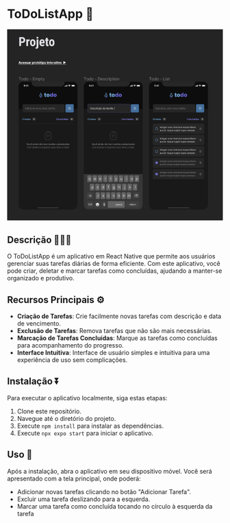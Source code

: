 # ToDoListApp 📝

![ToDoListApp Logo](/assets/image.png)

## Descrição 👨🏾‍💻

O ToDoListApp é um aplicativo em React Native que permite aos usuários gerenciar suas tarefas diárias de forma eficiente. Com este aplicativo, você pode criar, deletar e marcar tarefas como concluídas, ajudando a manter-se organizado e produtivo.

## Recursos Principais ⚙️

- **Criação de Tarefas**: Crie facilmente novas tarefas com descrição e data de vencimento.
- **Exclusão de Tarefas**: Remova tarefas que não são mais necessárias.
- **Marcação de Tarefas Concluídas**: Marque as tarefas como concluídas para acompanhamento do progresso.
- **Interface Intuitiva**: Interface de usuário simples e intuitiva para uma experiência de uso sem complicações.

## Instalação ⏬

Para executar o aplicativo localmente, siga estas etapas:

1. Clone este repositório.
2. Navegue até o diretório do projeto.
3. Execute `npm install` para instalar as dependências.
4. Execute `npx expo start` para iniciar o aplicativo.

## Uso 📲

Após a instalação, abra o aplicativo em seu dispositivo móvel. Você será apresentado com a tela principal, onde poderá:

- Adicionar novas tarefas clicando no botão "Adicionar Tarefa".
- Excluir uma tarefa deslizando para a esquerda.
- Marcar uma tarefa como concluída tocando no círculo à esquerda da tarefa